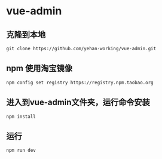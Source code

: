 # vue-admin

## 克隆到本地
`git clone https://github.com/yehan-working/vue-admin.git`

## npm 使用淘宝镜像
`npm config set registry https://registry.npm.taobao.org`

## 进入到vue-admin文件夹，运行命令安装
`npm install`

## 运行
`npm run dev`
